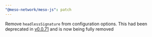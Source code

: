 ```yaml
---
"@meso-network/meso-js": patch
---
```


Remove `headlessSignature` from configuration options. This had been deprecated
in
[v0.0.71](https://github.com/meso-network/meso-js/releases/tag/%40meso-network%2Fmeso-js%400.0.71)
and is now being fully removed

